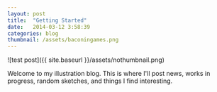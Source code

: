 ```yaml
---
layout: post
title:  "Getting Started"
date:   2014-03-12 3:58:39
categories: blog
thumbnail: /assets/baconingames.png
---
```


![test post]({{ site.baseurl }}/assets/nothumbnail.png)

Welcome to my illustration blog. This is where I'll post news, works in progress, random sketches, and things I find interesting.


